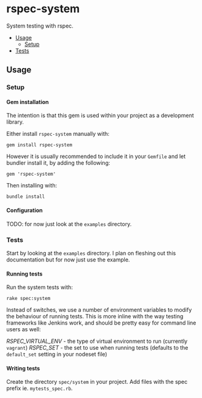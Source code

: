 # rspec-system

System testing with rspec.

* [Usage](#usage)
    * [Setup](#setup)
* [Tests](#tests)

## Usage

### Setup

#### Gem installation

The intention is that this gem is used within your project as a development library.

Either install `rspec-system` manually with:

    gem install rspec-system

However it is usually recommended to include it in your `Gemfile` and let bundler install it, by adding the following:

    gem 'rspec-system'

Then installing with:

    bundle install

#### Configuration

TODO: for now just look at the `examples` directory.

### Tests

Start by looking at the `examples` directory. I plan on fleshing out this documentation but for now just use the example.

#### Running tests

Run the system tests with:

    rake spec:system

Instead of switches, we use a number of environment variables to modify the behaviour of running tests. This is more inline with the way testing frameworks like Jenkins work, and should be pretty easy for command line users as well:

*RSPEC_VIRTUAL_ENV* - the type of virtual environment to run (currently `vagrant`)
*RSPEC_SET* - the set to use when running tests (defaults to the `default_set` setting in your nodeset file)

#### Writing tests

Create the directory `spec/system` in your project. Add files with the spec prefix ie. `mytests_spec.rb`.
